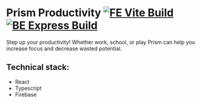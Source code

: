 # Prism Productivity [![FE Vite Build](https://github.com/mikedelgaudio/prism/actions/workflows/node.js.yml/badge.svg?branch=main)](https://github.com/mikedelgaudio/prism/actions/workflows/node.js.yml) [![BE Express Build](https://github.com/mikedelgaudio/prism/actions/workflows/node-backend.js.yml/badge.svg)](https://github.com/mikedelgaudio/prism/actions/workflows/node-backend.js.yml)

Step up your productivity! Whether work, school, or play Prism can help you increase focus and decrease wasted potential.

## Technical stack:

- React
- Typescript
- Firebase
